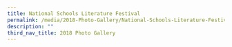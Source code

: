 ```yaml
---
title: National Schools Literature Festival
permalink: /media/2018-Photo-Gallery/National-Schools-Literature-Festival/
description: ""
third_nav_title: 2018 Photo Gallery
---
```

